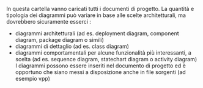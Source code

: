 In questa cartella vanno caricati tutti i documenti di progetto.
La quantità e tipologia dei diagrammi può variare in base alle scelte architetturali, ma dovrebbero sicuramente esserci :
- diagrammi architetturali (ad es. deployment diagram, component diagram, package diagram o simili)
- diagrammi di dettaglio (ad es. class diagram)
- diagrammi comportamentali per alcune funzionalità più interessanti, a scelta (ad es. sequence diagram, statechart diagram o activity diagram)
I diagrammi possono essere inseriti nel documento di progetto ed è opportuno che siano messi a disposizione anche in file sorgenti (ad esempio vpp)